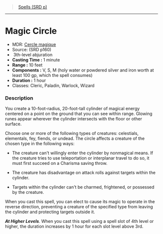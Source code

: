 ﻿---
!SpellItem
Name: Magic Circle
AltName: '[Cercle magique](hd_spells_cercle_magique.md)'
Type: abjuration
Level: 3
CastingTime: 1 minute
Range: 10 feet
Components: V, S, M (holy water or powdered silver and iron worth at least 100 gp, which the spell consumes)
Duration: 1 hour
Classes: Cleric, Paladin, Warlock, Wizard
Family: SpellVO
Source: (SRD p160)
Id: spells_vo.md#magic-circle
ParentLink: spells_vo.md#spells-srd-p
ParentName: Spells (SRD p)
NameLevel: 1
Attributes:
  Name: Magic Circle
  Markdown: >+
    # <!--Name-->Magic Circle<!--/Name-->


    - MDR: <!--AltName-->[Cercle magique](hd_spells_cercle_magique.md)<!--/AltName-->

    - Source: <!--Source-->(SRD p160)<!--/Source-->

    -  <!--Level-->3<!--/Level-->th-level <!--Type-->abjuration<!--/Type-->

    - **Casting Time :** <!--CastingTime-->1 minute<!--/CastingTime-->

    - **Range :** <!--Range-->10 feet<!--/Range-->

    - **Components :** <!--Components-->V, S, M (holy water or powdered silver and iron worth at least 100 gp, which the spell consumes)<!--/Components-->

    - **Duration :** <!--Duration-->1 hour<!--/Duration-->

    - Classes: <!--Classes-->Cleric, Paladin, Warlock, Wizard<!--/Classes-->


    ### Description


    You create a 10-foot-radius, 20-foot-tall cylinder of magical energy centered on a point on the ground that you can see within range. Glowing runes appear wherever the cylinder intersects with the floor or other surface.


    Choose one or more of the following types of creatures: celestials, elementals, fey, fiends, or undead. The circle affects a creature of the chosen type in the following ways:


    * The creature can't willingly enter the cylinder by nonmagical means. If the creature tries to use teleportation or interplanar travel to do so, it must first succeed on a Charisma saving throw.


    * The creature has disadvantage on attack rolls against targets within the cylinder.


    * Targets within the cylinder can't be charmed, frightened, or possessed by the creature.


    When you cast this spell, you can elect to cause its magic to operate in the reverse direction, preventing a creature of the specified type from leaving the cylinder and protecting targets outside it.


    **_At Higher Levels_**. When you cast this spell using a spell slot of 4th level or higher, the duration increases by 1 hour for each slot level above 3rd.

  AltName: '[Cercle magique](hd_spells_cercle_magique.md)'
  Source: (SRD p160)
  Level: 3
  Type: abjuration
  CastingTime: 1 minute
  Range: 10 feet
  Components: V, S, M (holy water or powdered silver and iron worth at least 100 gp, which the spell consumes)
  Duration: 1 hour
  Classes: Cleric, Paladin, Warlock, Wizard
AttributesDictionary: >+
  Name: Magic Circle

  Markdown: >+

    # <!--Name-->Magic Circle<!--/Name-->





    - MDR: <!--AltName-->[Cercle magique](hd_spells_cercle_magique.md)<!--/AltName-->



    - Source: <!--Source-->(SRD p160)<!--/Source-->



    -  <!--Level-->3<!--/Level-->th-level <!--Type-->abjuration<!--/Type-->



    - **Casting Time :** <!--CastingTime-->1 minute<!--/CastingTime-->



    - **Range :** <!--Range-->10 feet<!--/Range-->



    - **Components :** <!--Components-->V, S, M (holy water or powdered silver and iron worth at least 100 gp, which the spell consumes)<!--/Components-->



    - **Duration :** <!--Duration-->1 hour<!--/Duration-->



    - Classes: <!--Classes-->Cleric, Paladin, Warlock, Wizard<!--/Classes-->





    ### Description





    You create a 10-foot-radius, 20-foot-tall cylinder of magical energy centered on a point on the ground that you can see within range. Glowing runes appear wherever the cylinder intersects with the floor or other surface.





    Choose one or more of the following types of creatures: celestials, elementals, fey, fiends, or undead. The circle affects a creature of the chosen type in the following ways:





    * The creature can't willingly enter the cylinder by nonmagical means. If the creature tries to use teleportation or interplanar travel to do so, it must first succeed on a Charisma saving throw.





    * The creature has disadvantage on attack rolls against targets within the cylinder.





    * Targets within the cylinder can't be charmed, frightened, or possessed by the creature.





    When you cast this spell, you can elect to cause its magic to operate in the reverse direction, preventing a creature of the specified type from leaving the cylinder and protecting targets outside it.





    **_At Higher Levels_**. When you cast this spell using a spell slot of 4th level or higher, the duration increases by 1 hour for each slot level above 3rd.



  AltName: '[Cercle magique](hd_spells_cercle_magique.md)'

  Source: (SRD p160)

  Level: 3

  Type: abjuration

  CastingTime: 1 minute

  Range: 10 feet

  Components: V, S, M (holy water or powdered silver and iron worth at least 100 gp, which the spell consumes)

  Duration: 1 hour

  Classes: Cleric, Paladin, Warlock, Wizard

---
> [Spells (SRD p)](srd_spells.md)

---

# Magic Circle

- MDR: [Cercle magique](hd_spells_cercle_magique.md)
- Source: (SRD p160)
-  3th-level abjuration
- **Casting Time :** 1 minute
- **Range :** 10 feet
- **Components :** V, S, M (holy water or powdered silver and iron worth at least 100 gp, which the spell consumes)
- **Duration :** 1 hour
- Classes: Cleric, Paladin, Warlock, Wizard

### Description

You create a 10-foot-radius, 20-foot-tall cylinder of magical energy centered on a point on the ground that you can see within range. Glowing runes appear wherever the cylinder intersects with the floor or other surface.

Choose one or more of the following types of creatures: celestials, elementals, fey, fiends, or undead. The circle affects a creature of the chosen type in the following ways:

* The creature can't willingly enter the cylinder by nonmagical means. If the creature tries to use teleportation or interplanar travel to do so, it must first succeed on a Charisma saving throw.

* The creature has disadvantage on attack rolls against targets within the cylinder.

* Targets within the cylinder can't be charmed, frightened, or possessed by the creature.

When you cast this spell, you can elect to cause its magic to operate in the reverse direction, preventing a creature of the specified type from leaving the cylinder and protecting targets outside it.

**_At Higher Levels_**. When you cast this spell using a spell slot of 4th level or higher, the duration increases by 1 hour for each slot level above 3rd.

